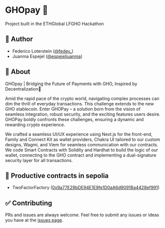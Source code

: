 # GHOpay 👻
Project built in the ETHGlobal LFGHO Hackathon

## 👤 Author
- Federico Loterstein ([@fedev_](https://twitter.com/fedev_))
- Juanma Espejel ([@espejeljuanma](https://twitter.com/espejeljuanma))

## 🌈 About

GHOpay | Bridging the Future of Payments with GHO, Inspired by Decentralization🚀

Amid the rapid pace of the crypto world, navigating complex processes can dim the thrill of everyday transactions. This challenge extends to the new GHO stablecoin. Enter GHOPay – a solution born from the vision of seamless integration, robust security, and the exciting features users desire. GHOPay boldly confronts these challenges, ensuring a dynamic and rewarding crypto experience.

We crafted a seamless UI/UX experience using Next.js for the front-end, Family and Connect Kit as wallet providers, Chakra UI tailored to our custom designs, Wagmi, and Viem for seamless communication with our contracts. We code Smart Contracts with Solidity and Hardhat to build the logic of our wallet, connecting to the GHO contract and implementing a dual-signature security layer for all transactions.


## 💸 Productive contracts in sepolia

- TwoFactorFactory ([0x9a77E29bDE94E1E9fe1D0aA6d9091Ba4428ef991](https://sepolia.etherscan.io/address/0x9a77E29bDE94E1E9fe1D0aA6d9091Ba4428ef991))

## ✅ Contributing 
PRs and issues are always welcome. Feel free to submit any issues or ideas you have at the [issues page](https://github.com/fedeloterstein/ghopay/issues).